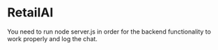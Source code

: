 # RetailAI

You need to run node server.js in order for the backend functionality to work properly and log the chat. 